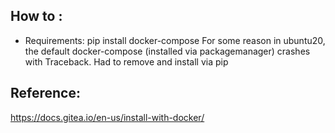 ## How to :
- Requirements:
pip install docker-compose
For some reason in ubuntu20, the default docker-compose (installed via packagemanager) crashes with Traceback. Had to remove and install via pip


## Reference:
https://docs.gitea.io/en-us/install-with-docker/

